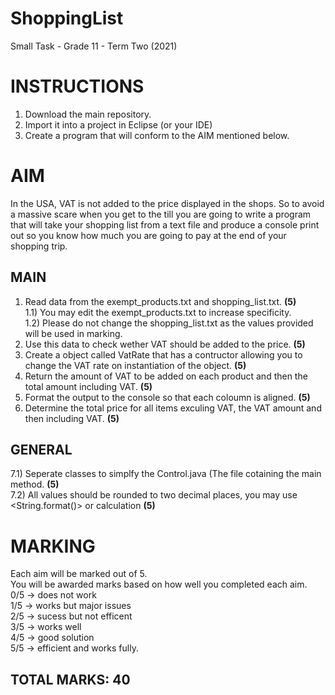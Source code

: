 # ShoppingList
Small Task - Grade 11 - Term Two (2021)

# INSTRUCTIONS

1) Download the main repository.
2) Import it into a project in Eclipse (or your IDE)
3) Create a program that will conform to the AIM mentioned below.

# AIM
In the USA, VAT is not added to the price displayed in the shops. So to avoid a massive scare when you get to the till
you are going to write a program that will take your shopping list from a text file and produce a console print out so
you know how much you are going to pay at the end of your shopping trip.
## MAIN
1) Read data from the exempt_products.txt and shopping_list.txt.                                                            <b>(5)</b>  
1.1) You may edit the exempt_products.txt to increase specificity.  
1.2) Please do not change the shopping_list.txt as the values provided will be used in marking.  
3) Use this data to check wether VAT should be added to the price.                                                          <b>(5)</b>  
4) Create a object called VatRate that has a contructor allowing you to change the VAT rate on instantiation of the object. <b>(5)</b>  
5) Return the amount of VAT to be added on each product and then the total amount including VAT.                            <b>(5)</b>  
6) Format the output to the console so that each coloumn is aligned.                                                        <b>(5)</b>  
7) Determine the total price for all items exculing VAT, the VAT amount and then including VAT.                             <b>(5)</b>  
## GENERAL
7.1) Seperate classes to simplfy the Control.java (The file cotaining the main method.                            <b>(5)</b>  
7.2) All values should be rounded to two decimal places, you may use <String.format()> or calculation                       <b>(5)</b>

# MARKING
Each aim will be marked out of 5.  
You will be awarded marks based on how well you completed each aim.  
0/5 ->  does not work  
1/5 -> works but major issues  
2/5 -> sucess but not efficent  
3/5 -> works well  
4/5 -> good solution  
5/5 -> efficient and works fully.

## TOTAL MARKS: 40
